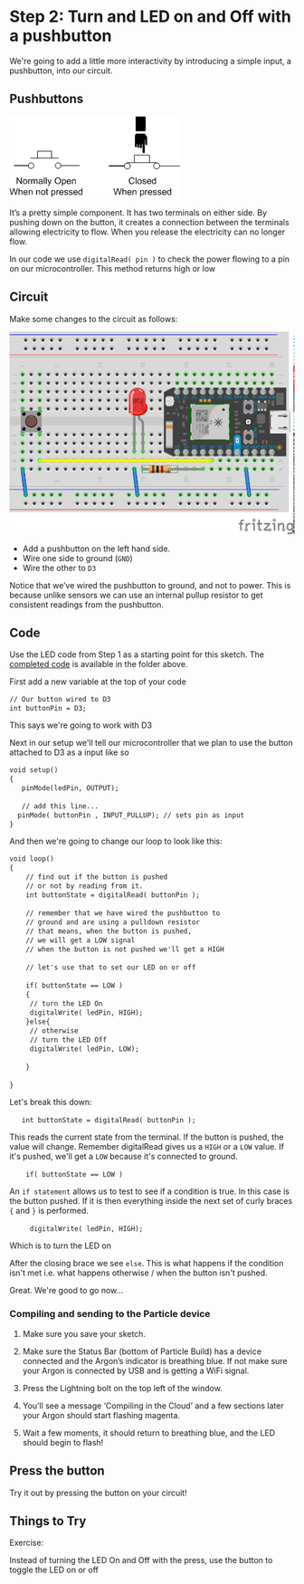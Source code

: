 # Step 2: Turn and LED on and Off with a pushbutton

We're going to add a little more interactivity by introducing a simple input, a pushbutton, into our circuit. 

## Pushbuttons

![How a button works](button.jpg)

It’s a pretty simple component. It has two terminals on either side. By pushing down on the button, it creates a connection between the terminals allowing electricity to flow. When you release the electricity can no longer flow.

In our code we use `digitalRead( pin )` to check the power flowing to a pin on our microcontroller. This method returns high or low

## Circuit

Make some changes to the circuit as follows:

![Pushbutton circuit](LedandSwitch_bb.png)

- Add a pushbutton on the left hand side. 
- Wire one side to ground (`GND`)
- Wire the other to `D3`

Notice that we’ve wired the pushbutton to ground, and not to power. This is because unlike sensors we can use an internal pullup resistor to get consistent readings from the pushbutton. 

## Code

Use the LED code from Step 1 as a starting point for this sketch. The [completed code](code-by-end/LED.ino) is available in the folder above.

First add a new variable at the top of your code

`````
// Our button wired to D3
int buttonPin = D3;
`````

This says we're going to work with D3

Next in our setup we'll tell our microcontroller that we plan to use the button attached to D3 as a input like so

````
void setup()
{
   pinMode(ledPin, OUTPUT);

   // add this line... 
  pinMode( buttonPin , INPUT_PULLUP); // sets pin as input
}
````

And then we're going to change our loop to look like this:

`````
void loop()
{
    // find out if the button is pushed
    // or not by reading from it.
    int buttonState = digitalRead( buttonPin );

    // remember that we have wired the pushbutton to
    // ground and are using a pulldown resistor
    // that means, when the button is pushed,
    // we will get a LOW signal
    // when the button is not pushed we'll get a HIGH

    // let's use that to set our LED on or off

    if( buttonState == LOW )
    {
     // turn the LED On
     digitalWrite( ledPin, HIGH);
    }else{
     // otherwise
     // turn the LED Off
     digitalWrite( ledPin, LOW);

    }

}
`````

Let's break this down:

```    int buttonState = digitalRead( buttonPin ); ```

This reads the current state from the terminal. If the button is pushed, the value will change. Remember digitalRead gives us a `HIGH` or a `LOW` value.  If it's pushed, we'll get a `LOW` because it's connected to ground.

```    if( buttonState == LOW )```

An `if statement` allows us to test to see if a condition is true. In this case is the button pushed. If it is then everything inside the next set of curly braces `{` and `}` is performed. 

```     digitalWrite( ledPin, HIGH);```

Which is to turn the LED on

After the closing brace we see `else`. This is what happens if the condition isn't met i.e. what happens otherwise / when the button isn't pushed. 

Great. We're good to go now... 

### Compiling and sending to the Particle device

1. Make sure you save your sketch. 

1. Make sure the Status Bar (bottom of Particle Build) has a device connected and the Argon’s indicator is breathing blue. If not make sure your Argon is connected by USB and is getting a WiFi signal.

2. Press the Lightning bolt on the top left of the window.

3. You’ll see a message ‘Compiling in the Cloud’ and a few sections later your Argon should start flashing magenta.

4. Wait a few moments, it should return to breathing blue, and the LED should begin to flash!

## Press the button

Try it out by pressing the button on your circuit!

## Things to Try 

Exercise:

Instead of turning the LED On and Off with the press, use the button to toggle the LED on or off 






